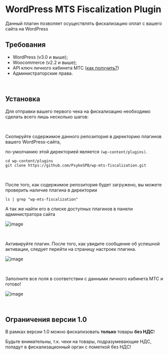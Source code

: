 # WordPress MTS Fiscalization Plugin
Данный плагин позволяет осуществлять фискализацию оплат с вашего сайта на WordPress

## Требования

* WordPress (v3.0 и выше);
* Woocommerce (v2.2 и выше);
* API ключ личного кабинета МТС ([как получить?](https://in.litebox.ru/api-docs/))
* Администраторские права.

<br>

## Установка
Для отправки вашего первого чека на фискализацию необходимо сделать всего лишь несколько шагов:

<br>

Скопируйте содержимое данного репозитория в директорию плагинов вашего WordPress-сайта,

по-умолчанию этой директорией является `(wp-content/plugins)`.

```
cd wp-content/plugins
git clone https://github.com/PsykeSPB/wp-mts-fiscalization.git
```

<br>

После того, как содержимое репозитория будет загружено, вы можете проверить наличие плагина в директории

```
ls | grep "wp-mts-fiscalization"
```

А так же найти его в списке доступных плагинов в панели администратора сайта

![image](https://user-images.githubusercontent.com/42450886/61997440-200a8500-b0aa-11e9-8ba1-3dfbd60c0074.png)

<br>

Активируйте плагин. После того, как увидите сообщение об успешной активации, следует перейти на страницу настроек плагина.

![image](https://user-images.githubusercontent.com/42450886/61997462-62cc5d00-b0aa-11e9-90a3-6db8defe9959.png)

<br>

Заполните все поля в соответствии с данными личного кабинета МТС и готово!

![image](https://user-images.githubusercontent.com/42450886/61997539-8512aa80-b0ab-11e9-8a1e-04c3aab32c87.png)

<br>

## Ограничения версии 1.0

В рамках версии 1.0 можно фискализовать **только** товары **без НДС**!

Будьте внимательны, т.к. чеки на товары, подразумевающие НДС, попадут в фискализационный орган с пометкой без НДС!
